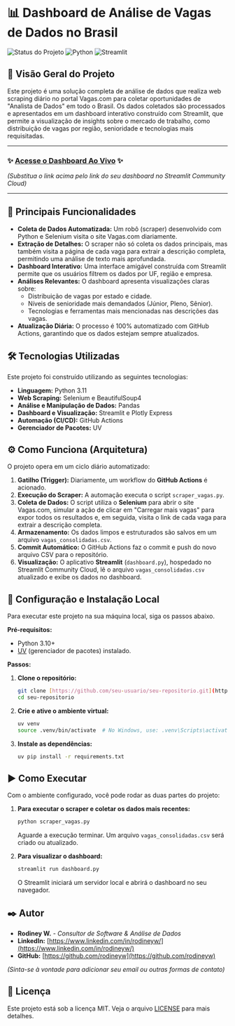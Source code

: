 # 📊 Dashboard de Análise de Vagas de Dados no Brasil

![Status do Projeto](https://img.shields.io/badge/status-ativo-brightgreen)
![Python](https://img.shields.io/badge/Python-3.11-blue.svg)
![Streamlit](https://img.shields.io/badge/Streamlit-1.35-ff4b4b.svg)

## 🚀 Visão Geral do Projeto

Este projeto é uma solução completa de análise de dados que realiza web scraping diário no portal Vagas.com para coletar oportunidades de "Analista de Dados" em todo o Brasil. Os dados coletados são processados e apresentados em um dashboard interativo construído com Streamlit, que permite a visualização de insights sobre o mercado de trabalho, como distribuição de vagas por região, senioridade e tecnologias mais requisitadas.

---

### ✨ **[Acesse o Dashboard Ao Vivo](https://vagasad.streamlit.app/)** ✨

*(Substitua o link acima pelo link do seu dashboard no Streamlit Community Cloud)*

---

## 🎯 Principais Funcionalidades

* **Coleta de Dados Automatizada:** Um robô (scraper) desenvolvido com Python e Selenium visita o site Vagas.com diariamente.
* **Extração de Detalhes:** O scraper não só coleta os dados principais, mas também visita a página de cada vaga para extrair a descrição completa, permitindo uma análise de texto mais aprofundada.
* **Dashboard Interativo:** Uma interface amigável construída com Streamlit permite que os usuários filtrem os dados por UF, região e empresa.
* **Análises Relevantes:** O dashboard apresenta visualizações claras sobre:
    * Distribuição de vagas por estado e cidade.
    * Níveis de senioridade mais demandados (Júnior, Pleno, Sênior).
    * Tecnologias e ferramentas mais mencionadas nas descrições das vagas.
* **Atualização Diária:** O processo é 100% automatizado com GitHub Actions, garantindo que os dados estejam sempre atualizados.

## 🛠️ Tecnologias Utilizadas

Este projeto foi construído utilizando as seguintes tecnologias:

* **Linguagem:** Python 3.11
* **Web Scraping:** Selenium e BeautifulSoup4
* **Análise e Manipulação de Dados:** Pandas
* **Dashboard e Visualização:** Streamlit e Plotly Express
* **Automação (CI/CD):** GitHub Actions
* **Gerenciador de Pacotes:** UV

## ⚙️ Como Funciona (Arquitetura)

O projeto opera em um ciclo diário automatizado:

1.  **Gatilho (Trigger):** Diariamente, um workflow do **GitHub Actions** é acionado.
2.  **Execução do Scraper:** A automação executa o script `scraper_vagas.py`.
3.  **Coleta de Dados:** O script utiliza o **Selenium** para abrir o site Vagas.com, simular a ação de clicar em "Carregar mais vagas" para expor todos os resultados e, em seguida, visita o link de cada vaga para extrair a descrição completa.
4.  **Armazenamento:** Os dados limpos e estruturados são salvos em um arquivo `vagas_consolidadas.csv`.
5.  **Commit Automático:** O GitHub Actions faz o commit e push do novo arquivo CSV para o repositório.
6.  **Visualização:** O aplicativo **Streamlit** (`dashboard.py`), hospedado no Streamlit Community Cloud, lê o arquivo `vagas_consolidadas.csv` atualizado e exibe os dados no dashboard.

## 🔧 Configuração e Instalação Local

Para executar este projeto na sua máquina local, siga os passos abaixo.

**Pré-requisitos:**
* Python 3.10+
* [UV](https://github.com/astral-sh/uv) (gerenciador de pacotes) instalado.

**Passos:**

1.  **Clone o repositório:**
    ```bash
    git clone [https://github.com/seu-usuario/seu-repositorio.git](https://github.com/seu-usuario/seu-repositorio.git)
    cd seu-repositorio
    ```

2.  **Crie e ative o ambiente virtual:**
    ```bash
    uv venv
    source .venv/bin/activate  # No Windows, use: .venv\Scripts\activate
    ```

3.  **Instale as dependências:**
    ```bash
    uv pip install -r requirements.txt
    ```

## ▶️ Como Executar

Com o ambiente configurado, você pode rodar as duas partes do projeto:

1.  **Para executar o scraper e coletar os dados mais recentes:**
    ```bash
    python scraper_vagas.py
    ```
    Aguarde a execução terminar. Um arquivo `vagas_consolidadas.csv` será criado ou atualizado.

2.  **Para visualizar o dashboard:**
    ```bash
    streamlit run dashboard.py
    ```
    O Streamlit iniciará um servidor local e abrirá o dashboard no seu navegador.

## ✒️ Autor

* **Rodiney W.** - *Consultor de Software & Análise de Dados*
* **LinkedIn:** [https://www.linkedin.com/in/rodineyw/](https://www.linkedin.com/in/rodineyw/)
* **GitHub:** [https://github.com/rodineyw](https://github.com/rodineyw)

*(Sinta-se à vontade para adicionar seu email ou outras formas de contato)*

## 📄 Licença

Este projeto está sob a licença MIT. Veja o arquivo [LICENSE](LICENSE) para mais detalhes.

